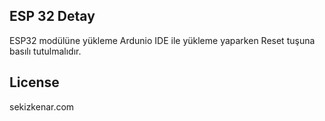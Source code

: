 <snippet>
    <content>
 
## ESP 32 Detay
ESP32 modülüne yükleme Ardunio IDE ile yükleme yaparken Reset tuşuna basılı tutulmalıdır.

## License
sekizkenar.com

  </content>
</snippet>
